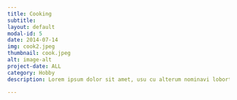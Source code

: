 ```yaml
---
title: Cooking
subtitle:
layout: default
modal-id: 5
date: 2014-07-14
img: cook2.jpeg
thumbnail: cook.jpeg
alt: image-alt
project-date: ALL
category: Hobby
description: Lorem ipsum dolor sit amet, usu cu alterum nominavi lobortis. At duo novum diceret. Tantas apeirian vix et, usu sanctus postulant inciderint ut, populo diceret necessitatibus in vim. Cu eum dicam feugiat noluisse.

---
```


